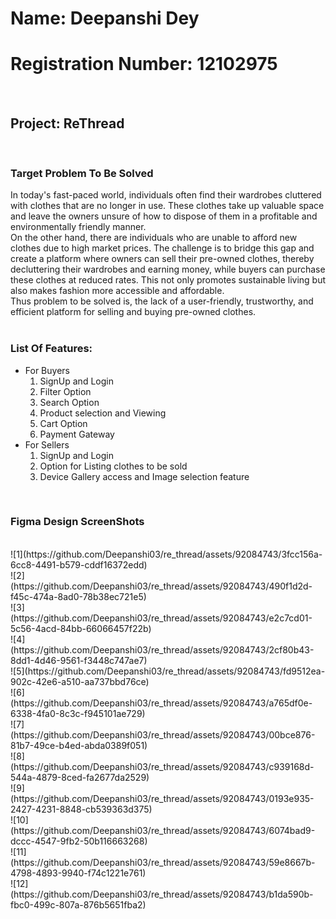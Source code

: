# Name: Deepanshi Dey 
# Registration Number: 12102975
<br>

## Project: ReThread
<br>

### Target Problem To Be Solved

In today's fast-paced world, individuals often find their wardrobes cluttered with clothes that are no longer in use. These clothes take up valuable space and leave the owners unsure of how to dispose of them in a profitable and environmentally friendly manner. 
<br>
On the other hand, there are individuals who are unable to afford new clothes due to high market prices. The challenge is to bridge this gap and create a platform where owners can sell their pre-owned clothes, thereby decluttering their wardrobes and earning money, while buyers can purchase these clothes at reduced rates. This not only promotes sustainable living but also makes fashion more accessible and affordable. 
<br>
Thus problem to be solved is, the lack of a user-friendly, trustworthy, and efficient platform for selling and buying pre-owned clothes.
<br>
<br>



### List Of Features:

- For Buyers
  1. SignUp and Login
  2. Filter Option
  3. Search Option
  4. Product selection and Viewing
  5. Cart Option
  6. Payment Gateway
- For Sellers
  1. SignUp and Login
  2. Option for Listing clothes to be sold
  3. Device Gallery access and Image selection feature
 <br>

 ### Figma Design ScreenShots
 <br>
 ![1](https://github.com/Deepanshi03/re_thread/assets/92084743/3fcc156a-6cc8-4491-b579-cddf16372edd)
 <br>
 ![2](https://github.com/Deepanshi03/re_thread/assets/92084743/490f1d2d-f45c-474a-8ad0-78b38ec721e5)
 <br>
 ![3](https://github.com/Deepanshi03/re_thread/assets/92084743/e2c7cd01-5c56-4acd-84bb-66066457f22b)
 <br>
 ![4](https://github.com/Deepanshi03/re_thread/assets/92084743/2cf80b43-8dd1-4d46-9561-f3448c747ae7)
 <br>
 ![5](https://github.com/Deepanshi03/re_thread/assets/92084743/fd9512ea-902c-42e6-a510-aa737bbd76ce)
 <br>
 ![6](https://github.com/Deepanshi03/re_thread/assets/92084743/a765df0e-6338-4fa0-8c3c-f945101ae729)
 <br>
 ![7](https://github.com/Deepanshi03/re_thread/assets/92084743/00bce876-81b7-49ce-b4ed-abda0389f051)
 <br>
 ![8](https://github.com/Deepanshi03/re_thread/assets/92084743/c939168d-544a-4879-8ced-fa2677da2529)
 <br>
 ![9](https://github.com/Deepanshi03/re_thread/assets/92084743/0193e935-2427-4231-8848-cb539363d375)
 <br>
 ![10](https://github.com/Deepanshi03/re_thread/assets/92084743/6074bad9-dccc-4547-9fb2-50b116663268)
 <br>
 ![11](https://github.com/Deepanshi03/re_thread/assets/92084743/59e8667b-4798-4893-9940-f74c1221e761)
 <br>
 ![12](https://github.com/Deepanshi03/re_thread/assets/92084743/b1da590b-fbc0-499c-807a-876b5651fba2)











 

